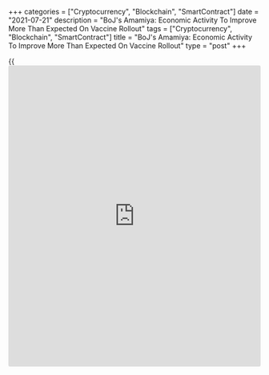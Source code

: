 +++
categories = ["Cryptocurrency", "Blockchain", "SmartContract"]
date = "2021-07-21"
description = "BoJ's Amamiya: Economic Activity To Improve More Than Expected On Vaccine Rollout"
tags = ["Cryptocurrency", "Blockchain", "SmartContract"]
title = "BoJ's Amamiya: Economic Activity To Improve More Than Expected On Vaccine Rollout"
type = "post"
+++

{{<iframe id="large-banner" src="https://www.bounty.group/#slide=17.0" width="100%" height="600" scrolling="no" style="border: 0px solid rgb(216, 221, 230); border-radius: 3px;">}}

Acceleration in the vaccine rollout will help Japan's economic activity
to improve more than expected, Deputy Governor of the Bank of Japan
Amamiya Masayoshi said on Wednesday.

In other countries where vaccinations are progressing ahead of Japan
indicates that private consumption, including that of face-to-face
services, is expected to pick up again in Japan, Amamiya said at a
meeting with local leaders in Niigata.

It is projected that the virtuous cycle that has started to operate in
the corporate sector will spread to the household sector, thereby
intensifying the cycle in the overall [economy][1], he said.

Further, corporate profits are forecast to continue improving on the
whole on the back of a recovery in domestic and external demand, despite
being pushed down by cost increases. An uptrend in [business][2] fixed
investment is expected to become clear, Amamiya noted.

The risks to the outlook for economic activity are skewed to the
downside for the time being, Amamiya observed.

The banker said the bank will pay attention to future price development
and their impact on the economy. The BoJ will continue to closely
examine developments in economic activity at home and abroad, he added.

For comments and feedback [contact](https://www.playgroundfx.com/contact/): editorial@rtt[news](https://www.letsplayfx.com/blog/forex-news-website/).com

[Economic News][1]

 **What parts of the world are seeing the best (and worst) economic
performances lately? Click[here][3] to check out our [Econ Scorecard][3]
and find out! See up-to-the-moment [ranking](https://www.playgroundfx.com/blog/crypto-exchange-ranking/)s for the best and worst
performers in [GDP][4], [unemployment rate][5], [inflation][6] and much
more.**

   1. www.rtt[news](https://www.letsplayfx.com/blog/forex-news-website/).com/Content/EconomicNews.aspx
   2. www.rtt[news](https://www.letsplayfx.com/blog/forex-news-website/).com/Content/Business.aspx
   3. www.rtt[news](https://www.letsplayfx.com/blog/forex-news-website/).com/economic-scorecard/world-rank/PPI/highest-performance.aspx
   4. www.rtt[news](https://www.letsplayfx.com/blog/forex-news-website/).com/economic-scorecard/world-rank/GDP/highest-performance.aspx
   5. www.rtt[news](https://www.letsplayfx.com/blog/forex-news-website/).com/economic-scorecard/world-rank/unemployment-rate/lowest-performance.aspx
   6. www.rtt[news](https://www.letsplayfx.com/blog/forex-news-website/).com/economic-scorecard/world-rank/CPI/highest-performance.aspx